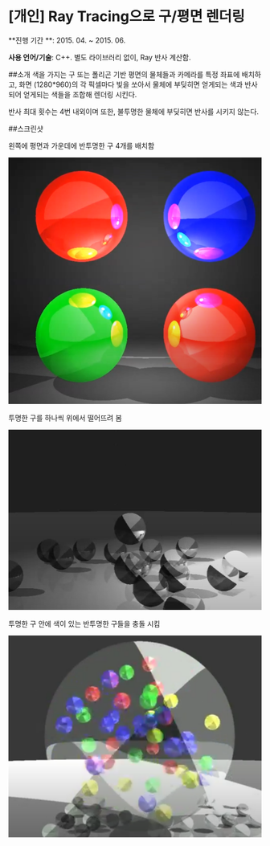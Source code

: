 # [개인] Ray Tracing으로 구/평면 렌더링

**진행 기간 **: 2015. 04. ~ 2015. 06.

**사용 언어/기술**: C++. 별도 라이브러리 없이, Ray 반사 계산함.

##소개
색을 가지는 구 또는 폴리곤 기반 평면의 물체들과 카메라를 특정 좌표에 배치하고, 화면 (1280\*960)의 각 픽셀마다 빛을 쏘아서 물체에 부딪히면 얻게되는 색과 반사되어 얻게되는 색들을 조합해 렌더링 시킨다.

반사 최대 횟수는 4번 내외이며 또한, 불투명한 물체에 부딪히면 반사를 시키지 않는다.

##스크린샷

왼쪽에 평면과 가운데에 반투명한 구 4개를 배치함

![example1](./docs/example1.png)

투명한 구를 하나씩 위에서 떨어뜨려 봄

![example2](./docs/example2.png)

투명한 구 안에 색이 있는 반투명한 구들을 충돌 시킴

![example3](./docs/example3.png)